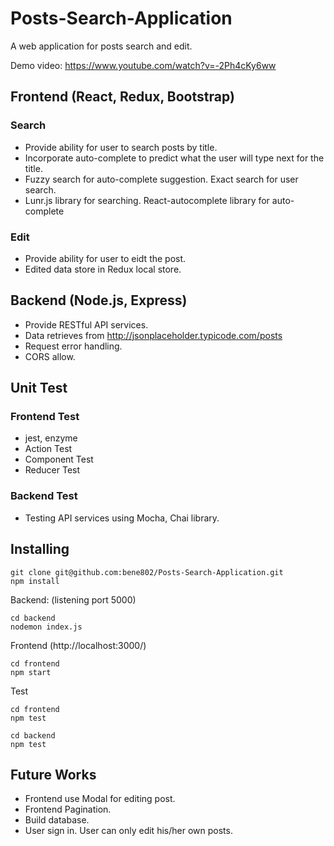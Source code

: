 # Posts-Search-Application

A web application for posts search and edit.

Demo video: https://www.youtube.com/watch?v=-2Ph4cKy6ww

## Frontend (React, Redux, Bootstrap)
### Search
* Provide ability for user to search posts by title.
* Incorporate auto-complete to predict what the user will type next for the title.
* Fuzzy search for auto-complete suggestion. Exact search for user search.
* Lunr.js library for searching. React-autocomplete library for auto-complete

### Edit
* Provide ability for user to eidt the post.
* Edited data store in Redux local store.

## Backend (Node.js, Express)
* Provide RESTful API services.
* Data retrieves from http://jsonplaceholder.typicode.com/posts
* Request error handling.
* CORS allow.

## Unit Test

### Frontend Test
* jest, enzyme
* Action Test
* Component Test
* Reducer Test

### Backend Test

* Testing API services using Mocha, Chai library.

## Installing
```
git clone git@github.com:bene802/Posts-Search-Application.git
npm install
```
Backend: (listening port 5000)
```
cd backend
nodemon index.js
```

Frontend (http://localhost:3000/)
```
cd frontend
npm start
```

Test
```
cd frontend
npm test
```
```
cd backend
npm test
```

## Future Works
* Frontend use Modal for editing post.
* Frontend Pagination.
* Build database.
* User sign in. User can only edit his/her own posts.
